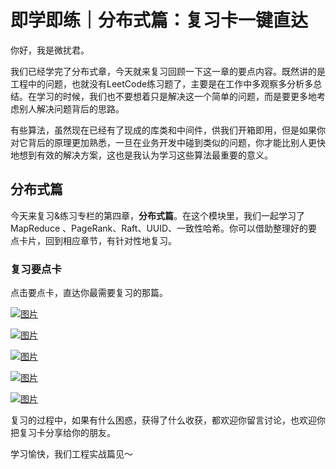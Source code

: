 # 即学即练｜分布式篇：复习卡一键直达

你好，我是微扰君。

我们已经学完了分布式章，今天就来复习回顾一下这一章的要点内容。既然讲的是工程中的问题，也就没有LeetCode练习题了，主要是在工作中多观察多分析多总结。在学习的时候，我们也不要想着只是解决这一个简单的问题，而是要更多地考虑别人解决问题背后的思路。

有些算法，虽然现在已经有了现成的库类和中间件，供我们开箱即用，但是如果你对它背后的原理更加熟悉，一旦在业务开发中碰到类似的问题，你才能比别人更快地想到有效的解决方案，这也是我认为学习这些算法最重要的意义。

## 分布式篇

今天来复习&练习专栏的第四章，**分布式篇**。在这个模块里，我们一起学习了MapReduce 、PageRank、Raft、UUID、一致性哈希。你可以借助整理好的要点卡片，回到相应章节，有针对性地复习。

### 复习要点卡

<span class="reference">点击要点卡，直达你最需要复习的那篇。</span>

[![图片](<https://static001.geekbang.org/resource/image/df/ba/dfa89d61d4f47cbc051f68238f3c90ba.jpg?wh=1242x2208>) ](<https://time.geekbang.org/column/article/484840>)

[![图片](<https://static001.geekbang.org/resource/image/2d/04/2d2c6975a32488ddf0b951014139fd04.jpg?wh=1242x2208>) ](<https://time.geekbang.org/column/article/485339>)

[![图片](<https://static001.geekbang.org/resource/image/96/b9/961af5c968d8821b0418fc12535b9eb9.jpg?wh=1242x2208>) ](<https://time.geekbang.org/column/article/485904>)

[![图片](<https://static001.geekbang.org/resource/image/11/a3/1112e743b1bca404390f9408c20925a3.jpg?wh=1242x2208>) ](<https://time.geekbang.org/column/article/486454>)

[![图片](<https://static001.geekbang.org/resource/image/b3/47/b3deb902821458562d0ac03f7396d347.jpg?wh=1242x2208>)](<https://time.geekbang.org/column/article/487340>)

复习的过程中，如果有什么困惑，获得了什么收获，都欢迎你留言讨论，也欢迎你把复习卡分享给你的朋友。

学习愉快，我们工程实战篇见～

<!-- [[[read_end]]] -->

